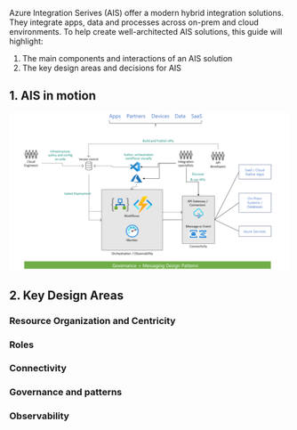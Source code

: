 Azure Integration Serives (AIS) offer a modern hybrid integration solutions. They integrate apps, data and processes across on-prem and cloud environments. To help create well-architected AIS solutions, this guide will highlight:
1. The main components and interactions of an AIS solution
2. The key design areas and decisions for AIS

## 1. AIS in motion

<img src='images/motion.png'>

## 2. Key Design Areas
### Resource Organization and Centricity
### Roles
### Connectivity
### Governance and patterns
### Observability
